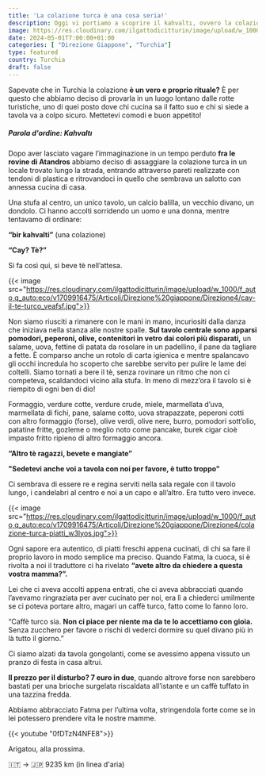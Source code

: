 ```yaml
---
title: 'La colazione turca è una cosa seria!'
description: Oggi vi portiamo a scoprire il kahvaltı, ovvero la colazione turca!
image: https://res.cloudinary.com/ilgattodicitturin/image/upload/w_1000/f_auto,q_auto:eco/v1713011125/Articoli/Direzione%20giappone/Direzione4/colazione-turca-con-noi_qaixu6.jpg
date: 2024-05-01T7:00:00+01:00
categories: [ "Direzione Giappone", "Turchia"]
type: featured  
country: Turchia 
draft: false
---
```


Sapevate che in Turchia la colazione **è un vero e proprio rituale?** È per questo che abbiamo deciso di provarla in un luogo lontano dalle rotte turistiche, uno di quei posto dove chi cucina sa il fatto suo e chi si siede a tavola va a colpo sicuro. 
Mettetevi comodi e buon appetito! 

##### Parola d'ordine: Kahvaltı

Dopo aver lasciato vagare l’immaginazione in un tempo perduto **fra le rovine di Atandros** abbiamo deciso di assaggiare la colazione turca in un locale trovato lungo la strada, entrando attraverso pareti realizzate con tendoni di plastica e ritrovandoci in quello che sembrava un salotto con annessa cucina di casa. 

Una stufa al centro, un unico tavolo, un calcio balilla, un vecchio divano, un dondolo. Ci hanno accolti sorridendo un uomo e una donna, mentre tentavamo di ordinare:

**“bir kahvalti”** (una colazione)
 
**“Cay? Tè?”**

Si fa così qui, si beve tè nell’attesa.

{{< image src="https://res.cloudinary.com/ilgattodicitturin/image/upload/w_1000/f_auto,q_auto:eco/v1709916475/Articoli/Direzione%20giappone/Direzione4/cay-il-te-turco_veafsf.jpg">}}

Non siamo riusciti a rimanere con le mani in mano, incuriositi dalla danza che iniziava nella stanza alle nostre spalle. 
**Sul tavolo centrale sono apparsi pomodori, peperoni, olive, contenitori in vetro dai colori più disparati,** un salame, uova, fettine di patata da rosolare in un padellino, il pane da tagliare a fette. È comparso anche un rotolo di carta igienica e mentre spalancavo gli occhi incredula ho scoperto che sarebbe servito per pulire le lame dei coltelli. Siamo tornati a bere il tè, senza rovinare un ritmo che non ci competeva, scaldandoci vicino alla stufa. 
In meno di mezz’ora il tavolo si è riempito di ogni ben di dio!

Formaggio, verdure cotte, verdure crude, miele, marmellata d’uva, marmellata di fichi, pane, salame cotto, uova strapazzate, peperoni cotti con altro formaggio (forse), olive verdi, olive nere, burro, pomodori sott’olio, patatine fritte, gozleme o meglio noto come pancake, burek cigar cioè impasto fritto ripieno di altro formaggio ancora. 

**“Altro tè ragazzi, bevete e mangiate”**

**"Sedetevi anche voi a tavola con noi per favore, è tutto troppo”**

Ci sembrava di essere re e regina serviti nella sala regale con il tavolo lungo, i candelabri al centro e noi a un capo e all’altro.
Era tutto vero invece.

{{< image src="https://res.cloudinary.com/ilgattodicitturin/image/upload/w_1000/f_auto,q_auto:eco/v1709916475/Articoli/Direzione%20giappone/Direzione4/colazione-turca-piatti_w3lyos.jpg">}}

Ogni sapore era autentico, di piatti freschi appena cucinati, di chi sa fare il proprio lavoro in modo semplice ma preciso. 
Quando Fatma, la cuoca, si è rivolta a noi il traduttore ci ha rivelato **“avete altro da chiedere a questa vostra mamma?”.** 

Lei che ci aveva accolti appena entrati, che ci aveva abbracciati quando l’avevamo ringraziata per aver cucinato per noi, era lì a chiederci umilmente se ci poteva portare altro, magari un caffè turco, fatto come lo fanno loro.

“Caffè turco sia. **Non ci piace per niente ma da te lo accettiamo con gioia.** Senza zucchero per favore o rischi di vederci dormire su quel divano più in là tutto il giorno.”

Ci siamo alzati da tavola gongolanti, come se avessimo appena vissuto un pranzo di festa in casa altrui.

**Il prezzo per il disturbo? 7 euro in due**, quando altrove forse non sarebbero bastati per una brioche surgelata riscaldata all’istante e un caffè tuffato in una tazzina fredda. 

Abbiamo abbracciato Fatma per l’ultima volta, stringendola forte come se in lei potessero prendere vita le nostre mamme. 

{{< youtube "0fDTzN4NFE8">}}

Arigatou, alla prossima.

🇮🇹 → 🇯🇵 9235 km (in linea d'aria)
